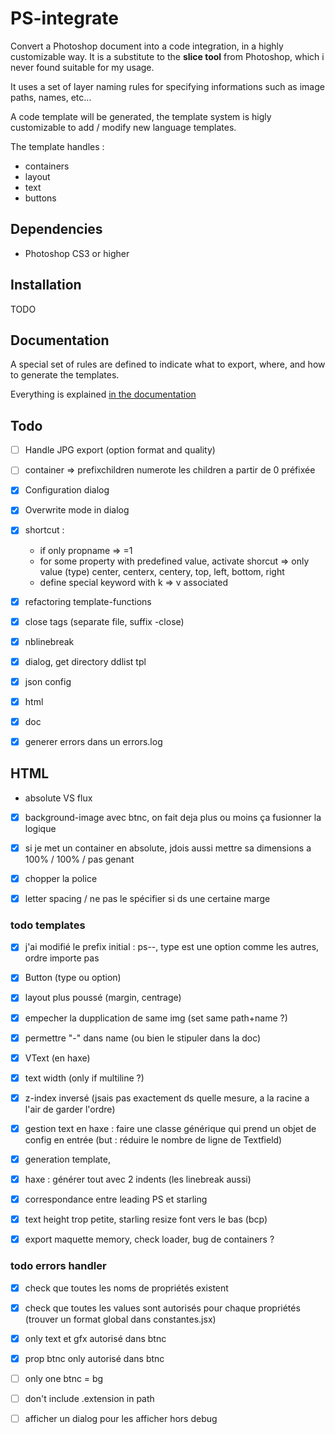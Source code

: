 # PS-integrate

Convert a Photoshop document into a code integration, in a highly customizable way.
It is a substitute to the **slice tool** from Photoshop, which i never found suitable for my usage.

It uses a set of layer naming rules for specifying informations such as image paths, names, etc...

A code template will be generated, the template system is higly customizable to add / modify new language templates.

The template handles :

- containers
- layout
- text 
- buttons


## Dependencies

- Photoshop CS3 or higher


## Installation

TODO


## Documentation

A special set of rules are defined to indicate what to export, where, and how to generate the templates.

Everything is explained [in the documentation](docs/DOCUMENTATION.md)




## Todo


- [ ] Handle JPG export (option format and quality)
- [ ] container => prefixchildren
	numerote les children a partir de 0 préfixée

- [x] Configuration dialog
- [x] Overwrite mode in dialog

- [x] shortcut :
	- if only propname => =1
	- for some property with predefined value, activate shorcut => only value (type)
		center, centerx, centery, top, left, bottom, right
	- define special keyword with k => v associated
	


- [x] refactoring template-functions
- [x] close tags (separate file, suffix -close)
- [x] nblinebreak
- [x] dialog, get directory ddlist tpl
- [x] json config
- [x] html
- [x] doc
- [x] generer errors dans un errors.log






## HTML

- absolute VS flux
- [x] background-image
		avec btnc, on fait deja plus ou moins ça
		fusionner la logique
- [x] si je met un container en absolute, jdois aussi mettre sa dimensions a 100% / 100% / pas genant
- [x] chopper la police
- [x] letter spacing / ne pas le spécifier si ds une certaine marge



### todo templates

- [x] j'ai modifié le prefix initial : ps--, type est une option comme les autres, ordre importe pas
- [x] Button (type ou option)
- [x] layout plus poussé (margin, centrage)
- [x] empecher la dupplication de same img (set same path+name ?)
- [x] permettre "-" dans name (ou bien le stipuler dans la doc)
- [x] VText (en haxe)
- [x] text width (only if multiline ?)
- [x] z-index inversé (jsais pas exactement ds quelle mesure, a la racine a l'air de garder l'ordre)
- [x] gestion text en haxe : faire une classe générique qui prend un objet de config en entrée (but : réduire le nombre de ligne de Textfield)
- [x] generation template, 
- [x] haxe : générer tout avec 2 indents (les linebreak aussi)
- [x] correspondance entre leading PS et starling
- [x] text height trop petite, starling resize font vers le bas (bcp)
- [x] export maquette memory, check loader, bug de containers ?


	
### todo errors handler

- [x] check que toutes les noms de propriétés existent
- [x] check que toutes les values sont autorisés pour chaque propriétés (trouver un format global dans constantes.jsx)
- [x] only text et gfx autorisé dans btnc
- [x] prop btnc only autorisé dans btnc
- [ ] only one btnc = bg
- [ ] don't include .extension in path
- [ ] afficher un dialog pour les afficher hors debug



